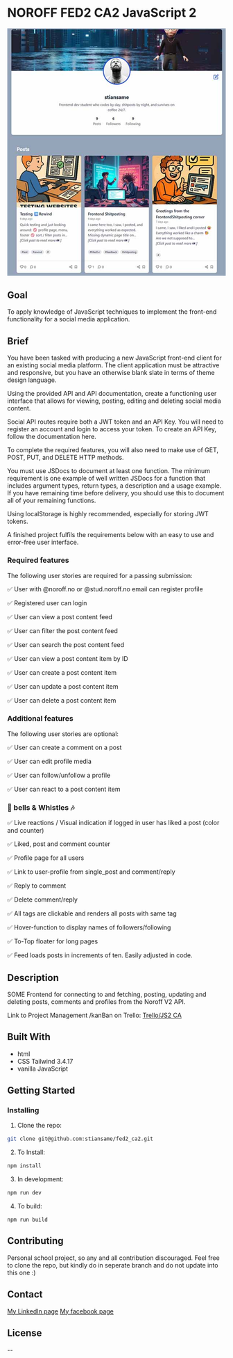 # NOROFF FED2 CA2 JavaScript 2

![image](https://github.com/stiansame/fed2_ca2/blob/js2/api/images/posts/screenshot.jpg?raw=true)


## Goal

To apply knowledge of JavaScript techniques to implement the front-end functionality for a social media application.

## Brief

You have been tasked with producing a new JavaScript front-end client for an existing social media platform. The client application must be attractive and responsive, but you have an otherwise blank slate in terms of theme design language.

Using the provided API and API documentation, create a functioning user interface that allows for viewing, posting, editing and deleting social media content.

Social API routes require both a JWT token and an API Key. You will need to register an account and login to access your token. To create an API Key, follow the documentation here.


To complete the required features, you will also need to make use of GET, POST, PUT, and DELETE HTTP methods.

You must use JSDocs to document at least one function. The minimum requirement is one example of well written JSDocs for a function that includes argument types, return types, a description and a usage example. If you have remaining time before delivery, you should use this to document all of your remaining functions.

Using localStorage is highly recommended, especially for storing JWT tokens.

A finished project fulfils the requirements below with an easy to use and error-free user interface.

### Required features
The following user stories are required for a passing submission:

✅ User with @noroff.no or @stud.noroff.no email can register profile

✅ Registered user can login

✅ User can view a post content feed

✅ User can filter the post content feed

✅ User can search the post content feed

✅ User can view a post content item by ID

✅ User can create a post content item

✅ User can update a post content item

✅ User can delete a post content item


### Additional features
The following user stories are optional:

✅ User can create a comment on a post

✅ User can edit profile media

✅ User can follow/unfollow a profile

✅ User can react to a post content item


### 🔔 bells & Whistles 🎶
✅ Live reactions / Visual indication if logged in user has liked a post (color and counter)

✅ Liked, post and comment counter

✅ Profile page for all users

✅ Link to user-profile from single_post and comment/reply

✅ Reply to comment

✅ Delete comment/reply

✅ All tags are clickable and renders all posts with same tag

✅ Hover-function to display names of followers/following

✅ To-Top floater for long pages

✅ Feed loads posts in increments of ten. Easily adjusted in code.


## Description
SOME Frontend for connecting to and fetching, posting, updating and deleting posts, comments and profiles from the Noroff V2 API.

Link to Project Management /kanBan on Trello: [Trello/JS2 CA](https://trello.com/b/IkASqxI9/ca-js2-tasks)


## Built With

- html
- CSS Tailwind 3.4.17
- vanilla JavaScript

## Getting Started

### Installing

1. Clone the repo:

```bash
git clone git@github.com:stiansame/fed2_ca2.git
```

2. To Install:

```bash
npm install
```

3. In development:

```bash
npm run dev
```

4. To build:

```
npm run build
```

## Contributing

Personal school project, so any and all contribution discouraged. Feel free to clone the repo, but kindly do in seperate branch and do not update into this one :)

## Contact

[My LinkedIn page](https://www.linkedin.com/in/stian-rostad-99a90750/)
[My facebook page](https://www.facebook.com/stian.a.rostad)

## License

--

